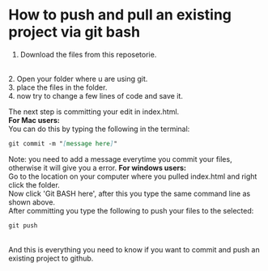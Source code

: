 # How to push and pull an existing project via git bash

1. Download the files from this reposetorie.
<br/>
2. Open your folder where u are using git.
<br/>
3. place the files in the folder.
<br/>
4. now try to change a few lines of code and save it.

The next step is committing your edit in index.html.
<br/>
<b>For Mac users:</b><br/>
You can do this by typing the following in the terminal:
<br/>
```markdown
git commit -m "[message here]"
```
Note: you need to add a message everytime you commit your files, otherwise it will give you a error.
<b>For windows users:</b>
<br/>
Go to the location on your computer where you pulled index.html and right click the folder.
<br/>
Now click 'Git BASH here', after this you type the same command line as shown above.
<br/>
After committing you type the following to push your files to the selected:
```markdown
git push
```
<br/>
And this is everything you need to know if you want to commit and push an existing project to github.